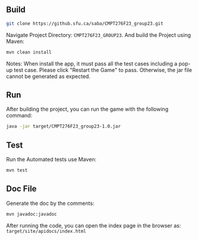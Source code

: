 ## Build
        
```bash
git clone https://github.sfu.ca/saba/CMPT276F23_group23.git  
``` 
        
Navigate Project Directory: ```CMPT276F23_GROUP23```. And build the Project using Maven: 
        
```bash
mvn clean install 
``` 
        
Notes: When install the app, it must pass all the test cases including a pop-up test case. Please click "Restart the Game" to pass. Otherwise, the jar file cannot be generated as expected. 

## Run
After building the project, you can run the game with the following command:
```bash
java -jar target/CMPT276F23_group23-1.0.jar
```

## Test
Run the Automated tests use Maven: 
```bash
mvn test
```

## Doc File 
Generate the doc by the comments: 
```bash
mvn javadoc:javadoc
```

After running the code, you can open the index page in the browser as: ```target/site/apidocs/index.html```
